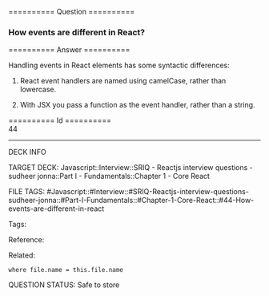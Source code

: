========== Question ==========  

### How events are different in React?  

========== Answer ==========  

Handling events in React elements has some syntactic differences:

1. React event handlers are named using camelCase, rather than lowercase.

2. With JSX you pass a function as the event handler, rather than a string.

========== Id ==========  
44

---

DECK INFO

TARGET DECK: Javascript::Interview::SRIQ - Reactjs interview questions - sudheer jonna::Part I - Fundamentals::Chapter 1 - Core React

FILE TAGS: #Javascript::#Interview::#SRIQ-Reactjs-interview-questions-sudheer-jonna::#Part-I-Fundamentals::#Chapter-1-Core-React::#44-How-events-are-different-in-react

Tags:

Reference:

Related:

```dataview
where file.name = this.file.name
```

QUESTION STATUS: Safe to store
